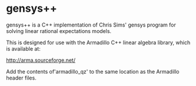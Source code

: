 # gensys++
gensys++ is a C++ implementation of Chris Sims' gensys program for solving linear rational expectations models.

This is designed for use with the Armadillo C++ linear algebra library, which is available at:

http://arma.sourceforge.net/

Add the contents of'armadillo_qz' to the same location as the Armadillo header files.
